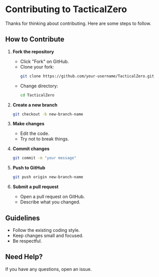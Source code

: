 
# Contributing to TacticalZero

Thanks for thinking about contributing. Here are some steps to follow.

## How to Contribute

1. **Fork the repository**  
   - Click "Fork" on GitHub.  
   - Clone your fork:  
     ```bash
     git clone https://github.com/your-username/TacticalZero.git
     ```
   - Change directory:  
     ```bash
     cd TacticalZero
     ```

2. **Create a new branch**  
   ```bash
   git checkout -b new-branch-name
   ```

3. **Make changes**  
   - Edit the code.  
   - Try not to break things.  

4. **Commit changes**  
   ```bash
   git commit -m "your message"
   ```

5. **Push to GitHub**  
   ```bash
   git push origin new-branch-name
   ```

6. **Submit a pull request**  
   - Open a pull request on GitHub.  
   - Describe what you changed.  

## Guidelines  

- Follow the existing coding style.  
- Keep changes small and focused.  
- Be respectful.  

## Need Help?  

If you have any questions, open an issue.  
